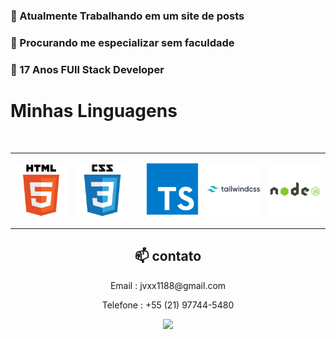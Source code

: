 <h3> 🔭 Atualmente Trabalhando em um site de posts</h3>
<h3> 🤔 Procurando me especializar sem faculdade</h3>
<h3> 💬 17 Anos FUll Stack Developer</h3>


<h1>Minhas Linguagens</h1>
<br/>

<table>
  <tr align="center">
    <td><p align="center"><img style="display: block;"  src="./icons/html.svg"></p></td>
    <td><p align="center"><img style="display: block;" src="./icons/css.svg"></p></td>
    <td><p align="center"><img style="display: block;" ssrc="./icons/react-original-wordmark.svg"></p></td>
    <td><p align="center"><img src="./icons/ts.svg"></p></td>
    <td><p align="center"><img src="./icons/tailwind.svg"></p></td>
    <td><p align="center"><img src="./icons/node.svg"></p></td>
  </tr>
</table>








<div align="center">
  <h2 >📫 contato</h2> 
<p>Email : jvxx1188@gmail.com</p>
<p>Telefone : +55 (21) 97744-5480</p>
<a target="_blank" href="https://www.linkedin.com/in/jos%C3%A9-dami%C3%A3o-b8b3b5258/"> <img src="https://img.shields.io/badge/LinkedIn-0077B5?style=for-the-badge&logo=linkedin&logoColor=white"></img></a>
</div>

<!--falta adicionar meus projetos, adicionar um sobre mim melhor e talvez ajeitar as linguagens-->


